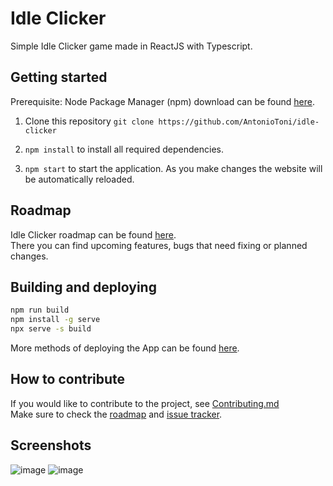 # Idle Clicker

Simple Idle Clicker game made in ReactJS with Typescript.

## Getting started

Prerequisite: Node Package Manager (npm) download can be found <a href="https://nodejs.org/en/download/">here<a/>.

1. Clone this repository `git clone https://github.com/AntonioToni/idle-clicker`

2. `npm install` to install all required dependencies.

3. `npm start` to start the application. As you make changes the website will be automatically reloaded.

## Roadmap

Idle Clicker roadmap can be found <a href="https://github.com/users/AntonioToni/projects/2">here<a/>.\
There you can find upcoming features, bugs that need fixing or planned changes.

## Building and deploying

```sh
npm run build
npm install -g serve
npx serve -s build
```
More methods of deploying the App can be found <a href="https://create-react-app.dev/docs/deployment/">here<a/>.

## How to contribute

If you would like to contribute to the project, see <a href="https://github.com/AntonioToni/idle-clicker/blob/master/.github/contributing.md">Contributing.md</a>\
Make sure to check the <a href="https://github.com/users/AntonioToni/projects/2">roadmap<a/> and <a href="https://github.com/AntonioToni/idle-clicker/issues"> issue tracker</a>.

## Screenshots
  ![image](https://user-images.githubusercontent.com/21955586/204166040-14f9fb54-7159-40f4-8408-44c8b8ac580f.png)
![image](https://user-images.githubusercontent.com/21955586/204166118-51ed6d4c-7e54-418a-b225-d753348ec7bb.png)
